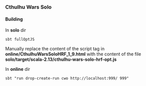 ### Cthulhu Wars Solo

#### Building
In **solo** dir
```
sbt fullOptJS
```

Manually replace the content of the script tag in **online/CthulhuWarsSoloHRF_1_9.html** with the content of the file **solo/target/scala-2.13/cthulhu-wars-solo-hrf-opt.js**

In **online** dir
```
sbt "run drop-create-run cwo http://localhost:999/ 999"
```

